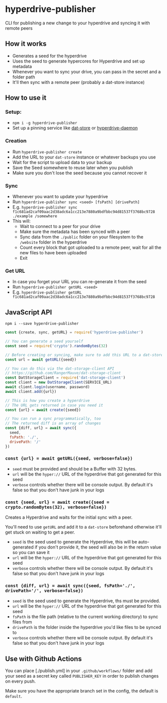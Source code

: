 # hyperdrive-publisher
CLI for publishing a new change to your hyperdrive and syncing it with remote peers

## How it works

- Generates a seed for the hyperdrive
- Uses the seed to generate hypercores for Hyperdrive and set up metadata
- Whenever you want to sync your drive, you can pass in the secret and a folder path
- It'll then sync with a remote peer (probably a dat-store instance)

## How to use it

### Setup:

- `npm i -g hyperdrive-publisher`
- Set up a pinning service like [dat-store](https://github.com/datproject/dat-store) or [hyperdrive-daemon](https://github.com/hypercore-protocol/hyperdrive-daemon)

### Creation

- Run `hyperdrive-publisher create`
- Add the URL to your `dat-store` instance or whatever backups you use
- Wait for the script to upload data to your backup
- Save the Seed somewhere to reuse later when you publish
- Make sure you don't lose the seed because you cannot recover it

### Sync

- Whenever you want to update your hyperdrive
- Run `hyperdrive-publisher sync <seed> [fsPath] [drivePath]`
- E.g. `hyperdrive-publisher sync f1c681ad2caf09aac2d38adc6a1cc213e7880a9bdfbbc94d81537f3768bc9728 ./example /somewhere`
- This will:
	- Wait to connect to a peer for your drive
	- Make sure the metadata has been synced with a peer
	- Sync data from the `./public` folder on your filesystem to the `/website` folder in the hyperdrive
	- Count every block that got uploaded to a remote peer, wait for all the new files to have been uploaded
	- Exit

### Get URL

- In case you forget your URL you can re-generate it from the seed
- Run `hyperdrive-publisher getURL <seed>`
- E.g. `hyperdrive-publisher getURL f1c681ad2caf09aac2d38adc6a1cc213e7880a9bdfbbc94d81537f3768bc9728`

## JavaScript API

`npm i --save hyperdrive-publisher`

```JavaScript
const {create, sync, getURL} = require('hyperdrive-publisher')

// You can generate a seed yourself
const seed = require('crypto').randomBytes(32)

// Before creating or syncing, make sure to add this URL to a dat-store
const url = await getURL({seed})

// You can do this via the dat-storage-client API
// https://github.com/RangerMauve/dat-storage-client
const DatStorageClient = require('dat-storage-client')
const client = new DatStorageClient(SERVICE_URL)
await client.login(username, password)
await client.add({url})

// This is how you create a hyperdrive
// The URL gets returned in case you need it
const {url} = await create({seed})

// You can run a sync programmatically, too
// The returned diff is an array of changes 
const {diff, url} = await sync({
  seed,
  fsPath: './',
  drivePath: '/'
})
```

### `const {url} = await getURL({seed, verbose=false})`

- `seed` must be provided and should be a Buffer with 32 bytes.
- `url` will be the `hyper://` URL of the hyperdrive that got generated for this seed
- `verbose` controls whether there will be console output. By default it's false so that you don't have junk in your logs

### `const {seed, url} = await create({seed = crypto.randomBytes(32), verbose=false})`

Creates a Hyperdrive and waits for the initial sync with a peer.

You'll need to use `getURL` and add it to a `dat-store` beforehand otherwise it'll get stuck on waiting to get a peer.

- `seed` is the seed used to generate the Hyperdrive, this will be auto-generated if you don't provide it, the seed will also be in the return value so you can save it
- `url` will be the `hyper://` URL of the hyperdrive that got generated for this seed
- `verbose` controls whether there will be console output. By default it's false so that you don't have junk in your logs

### `const {diff, url} = await sync({seed, fsPath='./', drivePath='/', verbose=false})`

- `seed` is the seed used to generate the Hyperdrive, ths must be provided.
- `url` will be the `hyper://` URL of the hyperdrive that got generated for this seed
- `fsPath` is the file path (relative to the current working directory) to sync files from
- `drivePath` is the folder inside the hyperdrive you'd like files to be synced to
- `verbose` controls whether there will be console output. By default it's false so that you don't have junk in your logs

## Use with Github Actions

You can place [./publish.yml] in your `.github/workflows/` folder and add your seed as a secret key called `PUBLISHER_KEY` in order to publish changes on every push.

Make sure you have the appropriate branch set in the config, the default is `default`.

